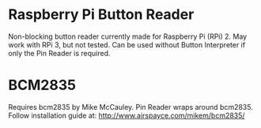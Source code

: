 # Raspberry Pi Button Reader
Non-blocking button reader currently made for Raspberry Pi (RPi) 2.
May work with RPi 3, but not tested.
Can be used without Button Interpreter if only the Pin Reader is required.

# BCM2835
Requires bcm2835 by Mike McCauley.
Pin Reader wraps around bcm2835.
Follow installation guide at: http://www.airspayce.com/mikem/bcm2835/
